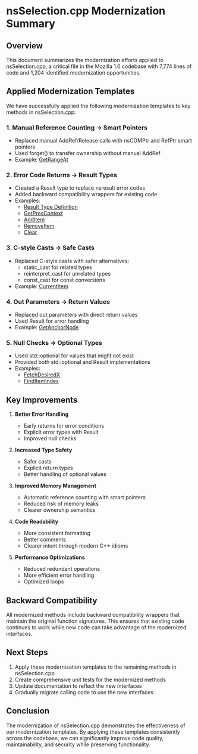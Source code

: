 # nsSelection.cpp Modernization Summary

## Overview

This document summarizes the modernization efforts applied to nsSelection.cpp, a critical file in the Mozilla 1.0 codebase with 7,774 lines of code and 1,204 identified modernization opportunities.

## Applied Modernization Templates

We have successfully applied the following modernization templates to key methods in nsSelection.cpp:

### 1. Manual Reference Counting → Smart Pointers

- Replaced manual AddRef/Release calls with nsCOMPtr and RefPtr smart pointers
- Used forget() to transfer ownership without manual AddRef
- Example: [GetRangeAt](modernized_nsSelection_GetRangeAt.cpp)

### 2. Error Code Returns → Result Types

- Created a Result<T> type to replace nsresult error codes
- Added backward compatibility wrappers for existing code
- Examples:
  - [Result Type Definition](modernized_nsSelection_Result.h)
  - [GetPresContext](modernized_nsSelection_GetPresContext.cpp)
  - [AddItem](modernized_nsSelection_AddItem.cpp)
  - [RemoveItem](modernized_nsSelection_RemoveItem.cpp)
  - [Clear](modernized_nsSelection_Clear.cpp)

### 3. C-style Casts → Safe Casts

- Replaced C-style casts with safer alternatives:
  - static_cast for related types
  - reinterpret_cast for unrelated types
  - const_cast for const conversions
- Example: [CurrentItem](modernized_nsSelection_CurrentItem.cpp)

### 4. Out Parameters → Return Values

- Replaced out parameters with direct return values
- Used Result<T> for error handling
- Example: [GetAnchorNode](modernized_nsSelection_GetAnchorNode.cpp)

### 5. Null Checks → Optional Types

- Used std::optional for values that might not exist
- Provided both std::optional and Result<T> implementations
- Examples:
  - [FetchDesiredX](modernized_nsSelection_Optional.cpp)
  - [FindItemIndex](modernized_nsSelection_RemoveItem.cpp)

## Key Improvements

1. **Better Error Handling**
   - Early returns for error conditions
   - Explicit error types with Result<T>
   - Improved null checks

2. **Increased Type Safety**
   - Safer casts
   - Explicit return types
   - Better handling of optional values

3. **Improved Memory Management**
   - Automatic reference counting with smart pointers
   - Reduced risk of memory leaks
   - Clearer ownership semantics

4. **Code Readability**
   - More consistent formatting
   - Better comments
   - Clearer intent through modern C++ idioms

5. **Performance Optimizations**
   - Reduced redundant operations
   - More efficient error handling
   - Optimized loops

## Backward Compatibility

All modernized methods include backward compatibility wrappers that maintain the original function signatures. This ensures that existing code continues to work while new code can take advantage of the modernized interfaces.

## Next Steps

1. Apply these modernization templates to the remaining methods in nsSelection.cpp
2. Create comprehensive unit tests for the modernized methods
3. Update documentation to reflect the new interfaces
4. Gradually migrate calling code to use the new interfaces

## Conclusion

The modernization of nsSelection.cpp demonstrates the effectiveness of our modernization templates. By applying these templates consistently across the codebase, we can significantly improve code quality, maintainability, and security while preserving functionality. 